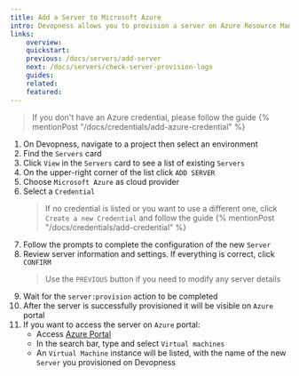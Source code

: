 ```yaml
---
title: Add a Server to Microsoft Azure
intro: Devopness allows you to provision a server on Azure Resource Manager (RM) and manage it through Devopness.
links:
    overview:
    quickstart:
    previous: /docs/servers/add-server
    next: /docs/servers/check-server-provision-logs
    guides:
    related:
    featured:
---
```


> If you don't have an Azure credential, please follow the guide {% mentionPost "/docs/credentials/add-azure-credential" %}

1. On Devopness, navigate to a project then select an environment
1. Find the `Servers` card
1. Click `View` in the `Servers` card to see a list of existing `Servers`
1. On the upper-right corner of the list click `ADD SERVER`
1. Choose `Microsoft Azure` as cloud provider
1. Select a `Credential`
    > If no credential is listed or you want to use a different one, click `Create a new Credential` and follow the guide {% mentionPost "/docs/credentials/add-credential" %}
1. Follow the prompts to complete the configuration of the new `Server`
1. Review server information and settings. If everything is correct, click `CONFIRM`
    > Use the `PREVIOUS` button if you need to modify any server details
1. Wait for the `server:provision` action to be completed
1. After the server is successfully provisioned it will be visible on `Azure` portal
1. If you want to access the server on `Azure` portal:
    - Access [Azure Portal](https://portal.azure.com/)
    - In the search bar, type and select `Virtual machines`
    - An `Virtual Machine` instance will be listed, with the name of the new `Server` you provisioned on Devopness
